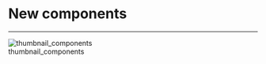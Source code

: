 
# New components

---

  
![thumbnail_components](https://studio-assets.supernova.io/design-systems/27883/23d7a049-45f6-43d5-b7f7-aa093c52096d.png)  
thumbnail_components  
